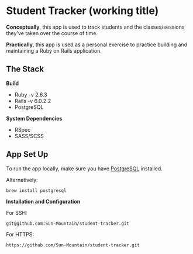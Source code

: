 # Student Tracker (working title)

**Conceptually**, this app is used to track students and the classes/sessions they've taken over the course of time.

**Practically**, this app is used as a personal exercise to practice building and maintaining a Ruby on Rails application.

## The Stack

**Build**
* Ruby -v 2.6.3
* Rails -v 6.0.2.2
* PostgreSQL

**System Dependencies**
* RSpec
* SASS/SCSS

## App Set Up

To run the app locally, make sure you have [PostgreSQL](https://postgresapp.com/) installed.

Alternatively:

```bash
brew install postgresql
```

**Installation and Configuration**

For SSH:

```SSH
git@github.com:Sun-Mountain/student-tracker.git
```

For HTTPS:

```HTTP
https://github.com/Sun-Mountain/student-tracker.git
```

